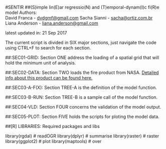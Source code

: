 #SENTIR
##(S)imple lin(E)ar regressio(N) and (T)emporal-dynam(I)c fi(R)e model
Authors:           
David Franca - dvdgmf@gmail.com
Sacha Sianni - sacha@ortiz.com.br
Liana Anderson - liana.anderson@gmail.com

latest updated in: 21 Sep 2017                                       

The current script is divided in SIX major sections, just navigate the code using CTRL+F to search for each section.

##:SEC01-GRID:
Section ONE address the loading of a spatial grid that will hold the minimum unit of analysis.                 
                                                   
##:SEC02-DATA:
Section TWO loads the fire product from NASA. [Detailed info about this product can be found here.](https://earthdata.nasa.gov/earth-observation-data/near-real-time/firms)
                                            
##:SEC03-A-F(X):
Section TREE-A is the definition of the model function.                          

##:SEC03-B-RUN:
Section TREE-B is a sample call of the model function.                         

##:SEC04-VLD:
Section FOUR concerns the validation of the model output.                      

##:SEC05-PLOT:
Section FIVE holds the scripts for ploting the model data.                      

##[R] LIBRARIES: Required packages and libs 

library(rgdal)    # readOGR
library(dplyr)    # summarise
library(raster)   # raster
library(ggplot2)  # plot
library(maptools) # over
